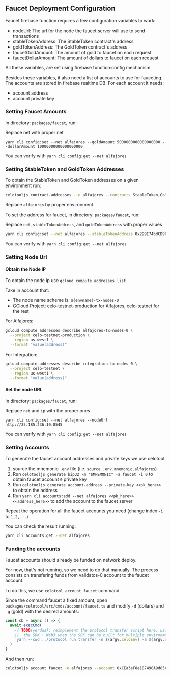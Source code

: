 ## Faucet Deployment Configuration

Faucet firebase function requires a few configuration variables to work:

- nodeUrl: The url for the node the faucet server will use to send transactions
- stableTokenAddress: The StableToken contract's address
- goldTokenAddress: The GoldToken contract's address
- faucetGoldAmount: The amount of gold to faucet on each request
- faucetDollarAmount: The amount of dollars to faucet on each request

All these variables, are set using firebase function:config mechanism

Besides these variables, it also need a list of accounts to use for fauceting.
The accounts are stored in firebase realtime DB. For each account it needs:

- account address
- account private key

### Setting Faucet Amounts

In directory: `packages/faucet`, run:

Replace net with proper net

```
yarn cli config:set --net alfajores --goldAmount 5000000000000000000 --dollarAmount 10000000000000000000
```

You can verify with `yarn cli config:get --net alfajores`

### Setting StableToken and GoldToken Addresses

To obtain the StableToken and GoldToken addresses on a given environment run:

```bash
celotooljs contract-addresses --e alfajores --contracts StableToken,GoldToken
```

Replace `alfajores` by proper environment

To set the address for faucet, in directory: `packages/faucet`, run:

Replace `net`, `stableTokenAddress`, and `goldTokenAddress` with proper values

```bash
yarn cli config:set --net alfajores --stableTokenAddress 0x299E74bdCD90d4E10f7957EF074ceE32d7e9089a --goldTokenAddress 0x4813BFD311E132ade22c70dFf7e5DB045d26D070
```

You can verify with `yarn cli config:get --net alfajores`

### Setting Node Url

#### Obtain the Node IP

To obtain the node ip use `gcloud compute addresses list`

Take in account that:

- The node name scheme is: `${envname}-tx-nodes-0`
- GCloud Project: celo-testnet-production for Alfajores, celo-testnet for the rest

For Alfajores:

```bash
gcloud compute addresses describe alfajores-tx-nodes-0 \
  --project celo-testnet-production \
  --region us-west1 \
  --format "value(address)"
```

For Integration:

```bash
gcloud compute addresses describe integration-tx-nodes-0 \
  --project celo-testnet \
  --region us-west1 \
  --format "value(address)"
```

#### Set the node URL

In directory: `packages/faucet`, run:

Replace `net` and `ip` with the proper ones

```
yarn cli config:set --net alfajores --nodeUrl http://35.185.236.10:8545
```

You can verify with `yarn cli config:get --net alfajores`

### Setting Accounts

To generate the faucet account addresses and private keys we use celotool.

1.  source the mnemonic `.env` file (i.e. `source .env.mnemonic.alfajores`)
2.  Run `celotooljs generate bip32 -m "$MNEMONIC" -a faucet -i 0` to obtain faucet account `0` private key
3.  Run `celotooljs generate account-address --private-key <<pk_here>>` to obtain the address
4.  Run `yarn cli accounts:add --net alfajores <<pk_here>> <<address_here>>` to add the account to the faucet server

Repeat the operation for all the faucet accounts you need (change index `-i` to `1,2,...`)

You can check the result running:

```bash
yarn cli accounts:get --net alfajores
```

### Funding the accounts

Faucet accounts should already be funded on network deploy.

For now, that's not running, so we need to do that manually. The process consists on transfering
funds from validatos-0 account to the faucet account.

To do this, we use `celotool account faucet` command.

Since the command faucet a fixed amount, open `packages/celotool/src/cmds/account/faucet.ts` and modify `-d` (dollars) and `-g` (gold) with the desired amounts:

```ts
const cb = async () => {
  await execCmd(
    // TODO(yerdua): reimplement the protocol transfer script here, using
    //  the SDK + Web3 when the SDK can be built for multiple environments
    `yarn --cwd ../protocol run transfer -n ${argv.celoEnv} -a ${argv.account} -d 10000 -g 10000`
  )
}
```

And then run:

```bash
celotooljs account faucet -e alfajores --account 0xCEa3eF8e187490A9d85A1849D98412E5D27D1Bb3
```
